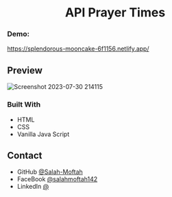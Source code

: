 
<h1 align="center">API Prayer Times</h1>

<div><h3>Demo: </h3><a href="https://splendorous-mooncake-6f1156.netlify.app/" target="_blank">https://splendorous-mooncake-6f1156.netlify.app/</a></div>

## Preview
![Screenshot 2023-07-30 214115](https://github.com/Salah-Moftah/API-Prayer-Times/assets/132005420/c875ea8e-b984-4de5-b61a-82f983db5675)


### Built With

- HTML
- CSS
- Vanilla Java Script

## Contact

- GitHub [@Salah-Moftah](https://github.com/Salah-Moftah)
- FaceBook [@salahmoftah142](https://www.facebook.com/salahmoftah142)
- LinkedIn [@](#)

